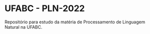 # UFABC - PLN-2022
Repositório para estudo da matéria de Processamento de Linguagem Natural na UFABC.

